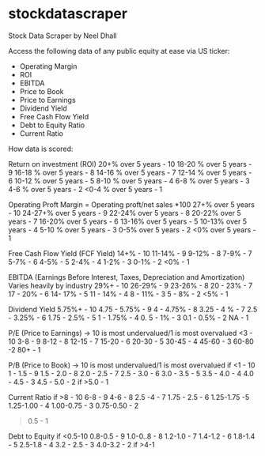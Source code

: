 # stockdatascraper

Stock Data Scraper by Neel Dhall

Access the following data of any public equity at ease via US ticker:
- Operating Margin
- ROI
- EBITDA
- Price to Book
- Price to Earnings
- Dividend Yield
- Free Cash Flow Yield
- Debt to Equity Ratio
- Current Ratio

How data is scored:

Return on investment (ROI)
20+% over 5 years - 10 
18-20 % over 5 years - 9 
16-18 % over 5 years - 8
14-16 % over 5 years - 7 
12-14 % over 5 years - 6 
10-12 % over 5 years - 5 
8-10 % over 5 years - 4 
6-8 % over 5 years - 3 
4-6 % over 5 years - 2
<0-4 % over 5 years - 1

Operating Proft Margin = Operating proft/net sales *100
27+% over 5 years - 10
24-27+% over 5 years - 9
22-24% over 5 years - 8
20-22% over 5 years - 7 
16-20% over 5 years - 6 
13-16% over 5 years - 5 
10-13% over 5 years - 4
5-10 % over 5 years - 3
0-5% over 5 years - 2 
<0% over 5 years - 1

Free Cash Flow Yield (FCF Yield) 
14+% - 10 
11-14% - 9 
9-12% - 8
7-9% - 7 
5-7% - 6 
4-5% - 5 
2-4% - 4
1-2% - 3
0-1% - 2
<0% - 1 

EBITDA (Earnings Before Interest, Taxes, Depreciation and Amortization) 
Varies heavily by industry
29%+ - 10 
26-29% - 9
23-26% - 8
20 - 23% - 7
17 - 20% - 6 
14- 17% - 5
11 - 14% - 4 
8 - 11% - 3 
5 - 8% - 2
<5% - 1

Dividend Yield 
5.75%+ - 10
4.75 - 5.75% - 9 
4 - 4.75% - 8
3.25 - 4 % - 7
2.5 - 3.25% - 6 
1.75 - 2.5% - 5
1 - 1.75% - 4 
0. 5 - 1% - 3 
0.1 - 0.5% - 2
NA - 1 

P/E (Price to Earnings) → 10 is most undervalued/1 is most overvalued 
<3 - 10
3-8 - 9
8-12 - 8
12-15 - 7
15-20 - 6
20-30 - 5
30-45 - 4 
45-60 - 3
60-80 -2 
80+ - 1 

P/B (Price to Book) → 10 is most undervalued/1 is most overvalued 
if <1 - 10 
1 - 1.5 - 9 
1.5 - 2.0 - 8 
2.0 - 2.5 - 7
2.5 - 3.0 - 6
3.0 - 3.5 - 5
3.5 - 4.0 - 4
4.0 - 4.5 - 3 
4.5 - 5.0 - 2
if >5.0 - 1

Current Ratio 
if >8 - 10 
6-8 - 9
4-6 - 8 
2.5 -4 - 7 
1.75 - 2.5 - 6
1.25-1.75 -5 
1.25-1.00 - 4
1.00-0.75 - 3
0.75-0.50 - 2 
>0.5 - 1

Debt to Equity 
if <0.5-10
0.8-0.5 - 9
1.0-0..8 - 8
1.2-1.0 - 7
1.4-1.2 - 6
1.8-1.4 - 5
2.5-1.8 - 4
3.2 - 2.5 - 3
4.0-3.2 - 2
if >4-1
